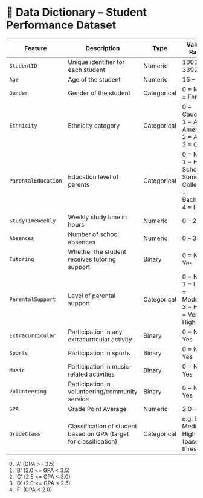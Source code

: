 # 📘 Data Dictionary – Student Performance Dataset

| Feature              | Description                                                                 | Type       | Values / Range                                     |
|----------------------|-----------------------------------------------------------------------------|------------|----------------------------------------------------|
| `StudentID`          | Unique identifier for each student                                          | Numeric    | 1001 – 3392                                        |
| `Age`                | Age of the student                                                          | Numeric    | 15 – 18                                            |
| `Gender`             | Gender of the student                                                       | Categorical| 0 = Male, 1 = Female                               |
| `Ethnicity`          | Ethnicity category                                                          | Categorical| 0 = Caucasian, 1 = African American, 2 = Asian, 3 = Other |
| `ParentalEducation`  | Education level of parents                                                  | Categorical| 0 = None, 1 = High School, 2 = Some College, 3 = Bachelor's, 4 = Higher |
| `StudyTimeWeekly`    | Weekly study time in hours                                                  | Numeric    | 0 – 20                                             |
| `Absences`           | Number of school absences                                                   | Numeric    | 0 – 30                                             |
| `Tutoring`           | Whether the student receives tutoring support                               | Binary     | 0 = No, 1 = Yes                                    |
| `ParentalSupport`    | Level of parental support                                                   | Categorical| 0 = None, 1 = Low, 2 = Moderate, 3 = High, 4 = Very High |
| `Extracurricular`    | Participation in any extracurricular activity                               | Binary     | 0 = No, 1 = Yes                                    |
| `Sports`             | Participation in sports                                                     | Binary     | 0 = No, 1 = Yes                                    |
| `Music`              | Participation in music-related activities                                   | Binary     | 0 = No, 1 = Yes                                    |
| `Volunteering`       | Participation in volunteering/community service                             | Binary     | 0 = No, 1 = Yes                                    |
| `GPA`                | Grade Point Average                                                         | Numeric    | 2.0 – 4.0                                          |
| `GradeClass`         | Classification of student based on GPA (target for classification)          | Categorical| e.g. Low, Medium, High (based on thresholds)       |


0. 'A' (GPA >= 3.5)
1. 'B' (3.0 <= GPA < 3.5)
2. 'C' (2.5 <= GPA < 3.0)
3. 'D' (2.0 <= GPA < 2.5)
4. 'F' (GPA < 2.0)

